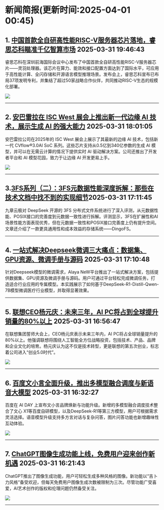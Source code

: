 # 新闻简报(更新时间:2025-04-01 00:45)

## 1. [中国首款全自研高性能RISC-V服务器芯片落地，睿思芯科瞄准千亿智算市场](https://www.jiqizhixin.com/articles/2025-03-31-12)   2025-03-31 19:46:43

睿思芯科在深圳前海国际会议中心发布了中国首款全自研高性能RISC-V服务器芯片——灵羽处理器。该芯片在算力、能效和接口配置方面达到了国际水平，可应用于高性能计算、全闪存储和开源语言模型推理场景。发布会上，睿思芯科宣布已布局37项发明专利，并集结了超过50家战略合作伙伴，共同推动RISC-V生态的规模化部署。

![](https://image.jiqizhixin.com/uploads/editor/f9d2c585-5eaf-41d5-a4c8-e52ed4286aeb/1743421468387.jpeg)

---

## 2. [安巴雷拉在 ISC West 展会上推出新一代边缘 AI 技术，展示生成 AI 的强大能力](https://www.aibase.com/zh/news/16747)   2025-03-31 18:01:05

安巴雷拉公司在2025年的 ISC West 展会上展示了其最新的边缘 AI 技术，包括新一代 CVflow®3.0AI SoC 系列。这些芯片支持从0.5亿到340亿参数的生成 AI 模型，并可以在无需云计算的情况下提供实时 AI 驱动解决方案。公司还推出了开发者平台和 AI 模型花园，致力于让边缘 AI 开发更易上手。

![](https://upload.chinaz.com/2025/0331/6387904085872163783143297.png)

---

## 3. [​​3FS系列（二）：3FS元数据性能深度拆解：那些在技术文档中找不到的实现细节​](https://www.jiqizhixin.com/articles/2025-03-27-11)   2025-03-31 17:11:45

九章云极对 DeepSeek 开源的 3FS 分布式文件系统进行了深入评测，从元数据性能、POSIX接口的完善度到元数据一致性进行拆解。评测显示，3FS在扩展性和AI场景性能方面表现优秀，但在元数据一致性和POSIX接口完善度上仍有提升空间。文章还介绍了一款更具通用性和成本效益的存储系统——DingoFS。

---

## 4. [一站式解决Deepseek微调三大痛点：数据集、GPU资源、微调手册与源码](https://www.jiqizhixin.com/articles/2025-03-31-11)   2025-03-31 17:10:48

针对Deepseek模型的微调需求，Alaya NeW平台推出了一站式解决方案，包括提供数据集、GPU资源及微调手册与源码。用户可通过平台轻松完成微调任务，打造适合行业应用的专属模型。本实践展示了如何基于DeepSeek-R1-Distill-Qwen-7B模型微调医疗行业模型，并取得显著效果。

---

## 5. [联想CEO杨元庆：未来三年，AI PC将占到全球提升销量的80%以上](https://www.aibase.com/zh/news/16746)   2025-03-31 16:56:47

在联想集团誓师大会上，CEO杨元庆表示未来三年内，AI PC将占全球销量提升的80%以上。他强调联想将围绕人工智能全方位战略投资，包括技术、产品、品牌和企业文化的培育。杨元庆认为这不仅是技术转型，更是联想的第五次创业，标志着公司进入“创业5.0时代”。

![](https://pic.chinaz.com/picmap/201811190949032329_8.jpg)

---

## 6. [百度文小言全面升级，推出多模型融合调度与新语音大模型](https://www.aibase.com/zh/news/16745)   2025-03-31 16:32:27

百度在 AI DAY 上宣布文小言品牌焕新与功能升级。新增的多模型融合调度技术整合了文心 X1等百度自研模型，以及DeepSeek-R1等第三方模型，用户可根据需求灵活选择。语音模型升级支持多方言对话与复杂问答，图片问答功能也新增趣味性互动体验。

![](https://upload.chinaz.com/2025/0331/6387903553162204697160825.png)

---

## 7. [ChatGPT图像生成功能上线，免费用户迎来创作新机遇](https://www.aibase.com/zh/news/16744)   2025-03-31 16:21:43

ChatGPT推出了图像生成功能，用户可轻松生成多种风格的图像。新功能以“吉卜力风格”备受欢迎，但每天免费用户图像生成次数被限制为三次。尽管功能广受喜爱，AI艺术创作的版权和伦理问题仍然备受关注。

![](https://pic.chinaz.com/picmap/202412271704357904_2.jpg)

---